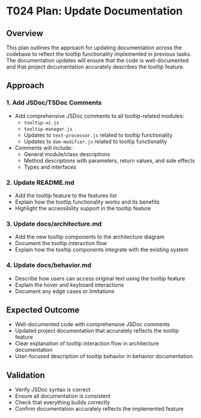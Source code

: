 # T024 Plan: Update Documentation

## Overview
This plan outlines the approach for updating documentation across the codebase to reflect the tooltip functionality implemented in previous tasks. The documentation updates will ensure that the code is well-documented and that project documentation accurately describes the tooltip feature.

## Approach

### 1. Add JSDoc/TSDoc Comments
- Add comprehensive JSDoc comments to all tooltip-related modules:
  - `tooltip-ui.js`
  - `tooltip-manager.js`
  - Updates to `text-processor.js` related to tooltip functionality
  - Updates to `dom-modifier.js` related to tooltip functionality
- Comments will include:
  - General module/class descriptions
  - Method descriptions with parameters, return values, and side effects
  - Types and interfaces

### 2. Update README.md
- Add the tooltip feature to the features list
- Explain how the tooltip functionality works and its benefits
- Highlight the accessibility support in the tooltip feature

### 3. Update docs/architecture.md
- Add the new tooltip components to the architecture diagram
- Document the tooltip interaction flow
- Explain how the tooltip components integrate with the existing system

### 4. Update docs/behavior.md
- Describe how users can access original text using the tooltip feature
- Explain the hover and keyboard interactions
- Document any edge cases or limitations

## Expected Outcome
- Well-documented code with comprehensive JSDoc comments
- Updated project documentation that accurately reflects the tooltip feature
- Clear explanation of tooltip interaction flow in architecture documentation
- User-focused description of tooltip behavior in behavior documentation

## Validation
- Verify JSDoc syntax is correct
- Ensure all documentation is consistent
- Check that everything builds correctly
- Confirm documentation accurately reflects the implemented feature